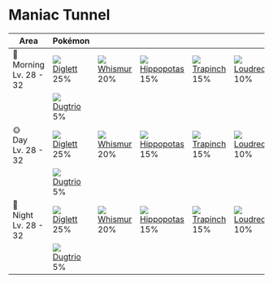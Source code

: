 # Maniac Tunnel

Area                        | Pokémon                      | &nbsp;                       | &nbsp;                          | &nbsp;                        | &nbsp;                       | &nbsp;
---                         | ---                          | ---                          | ---                             | ---                           | ---                          | ---
🌅<br>Morning<br>Lv. 28 - 32 | ![][050]<br>[Diglett]<br>25% | ![][293]<br>[Whismur]<br>20% | ![][449]<br>[Hippopotas]<br>15% | ![][328]<br>[Trapinch]<br>15% | ![][294]<br>[Loudred]<br>10% | ![][132]<br>[Ditto]<br>10%
&nbsp;                      | ![][051]<br>[Dugtrio]<br>5%  | &nbsp;                       | &nbsp;                          | &nbsp;                        | &nbsp;                       | &nbsp;
🌞<br>Day<br>Lv. 28 - 32     | ![][050]<br>[Diglett]<br>25% | ![][293]<br>[Whismur]<br>20% | ![][449]<br>[Hippopotas]<br>15% | ![][328]<br>[Trapinch]<br>15% | ![][294]<br>[Loudred]<br>10% | ![][132]<br>[Ditto]<br>10%
&nbsp;                      | ![][051]<br>[Dugtrio]<br>5%  | &nbsp;                       | &nbsp;                          | &nbsp;                        | &nbsp;                       | &nbsp;
🌙<br>Night<br>Lv. 28 - 32   | ![][050]<br>[Diglett]<br>25% | ![][293]<br>[Whismur]<br>20% | ![][449]<br>[Hippopotas]<br>15% | ![][328]<br>[Trapinch]<br>15% | ![][294]<br>[Loudred]<br>10% | ![][132]<br>[Ditto]<br>10%
&nbsp;                      | ![][051]<br>[Dugtrio]<br>5%  | &nbsp;                       | &nbsp;                          | &nbsp;                        | &nbsp;                       | &nbsp;

[Diglett]: ../../pokemons/050/
[Dugtrio]: ../../pokemons/051/
[Ditto]: ../../pokemons/132/
[Whismur]: ../../pokemons/293/
[Loudred]: ../../pokemons/294/
[Trapinch]: ../../pokemons/328/
[Hippopotas]: ../../pokemons/449/
[050]: ../img/pokemon/050.png
[051]: ../img/pokemon/051.png
[132]: ../img/pokemon/132.png
[293]: ../img/pokemon/293.png
[294]: ../img/pokemon/294.png
[328]: ../img/pokemon/328.png
[449]: ../img/pokemon/449.png
